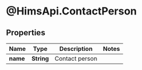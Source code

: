 # @HimsApi.ContactPerson

## Properties

Name | Type | Description | Notes
------------ | ------------- | ------------- | -------------
**name** | **String** | Contact person | 


